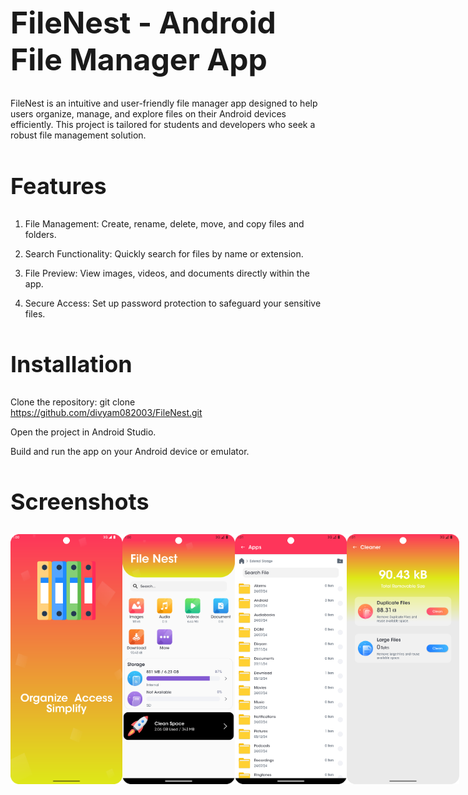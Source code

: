 <h1 style="font-size:48px;">FileNest - Android File Manager App</h1>

FileNest is an intuitive and user-friendly file manager app designed to help users organize, manage, and explore files on their Android devices efficiently. This project is tailored for students and developers who seek a robust file management solution.

<h2 style="font-size:36px;">Features</h2>

1. File Management: Create, rename, delete, move, and copy files and folders.

2. Search Functionality: Quickly search for files by name or extension.

3. File Preview: View images, videos, and documents directly within the app.

4. Secure Access: Set up password protection to safeguard your sensitive files.

<h2 style="font-size:36px;">Installation</h2>

Clone the repository: git clone https://github.com/divyam082003/FileNest.git

Open the project in Android Studio.

Build and run the app on your Android device or emulator.

<h2 style="font-size:36px;">Screenshots</h2>

<div style="display: flex; justify-content: space-around; align-items: center;">
  <img src="FileNestScreenShot/splashScreen.png" alt="Home Screen" width="200px" height="400px">
  <img src="FileNestScreenShot/homeScreen.png" alt="File Explorer" width="200px" height="400px">
  <img src="FileNestScreenShot/internalStorage.png" alt="File Sharing" width="200px" height="400px">
  <img src="FileNestScreenShot/cleanerScreen.png" alt="File Sharing" width="200px" height="400px">
</div>
